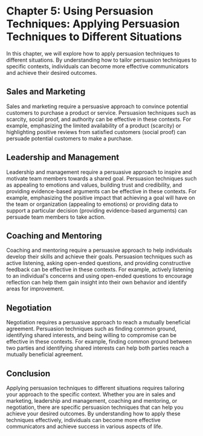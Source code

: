 Chapter 5: Using Persuasion Techniques: Applying Persuasion Techniques to Different Situations
==============================================================================================

In this chapter, we will explore how to apply persuasion techniques to different situations. By understanding how to tailor persuasion techniques to specific contexts, individuals can become more effective communicators and achieve their desired outcomes.

Sales and Marketing
-------------------

Sales and marketing require a persuasive approach to convince potential customers to purchase a product or service. Persuasion techniques such as scarcity, social proof, and authority can be effective in these contexts. For example, emphasizing the limited availability of a product (scarcity) or highlighting positive reviews from satisfied customers (social proof) can persuade potential customers to make a purchase.

Leadership and Management
-------------------------

Leadership and management require a persuasive approach to inspire and motivate team members towards a shared goal. Persuasion techniques such as appealing to emotions and values, building trust and credibility, and providing evidence-based arguments can be effective in these contexts. For example, emphasizing the positive impact that achieving a goal will have on the team or organization (appealing to emotions) or providing data to support a particular decision (providing evidence-based arguments) can persuade team members to take action.

Coaching and Mentoring
----------------------

Coaching and mentoring require a persuasive approach to help individuals develop their skills and achieve their goals. Persuasion techniques such as active listening, asking open-ended questions, and providing constructive feedback can be effective in these contexts. For example, actively listening to an individual's concerns and using open-ended questions to encourage reflection can help them gain insight into their own behavior and identify areas for improvement.

Negotiation
-----------

Negotiation requires a persuasive approach to reach a mutually beneficial agreement. Persuasion techniques such as finding common ground, identifying shared interests, and being willing to compromise can be effective in these contexts. For example, finding common ground between two parties and identifying shared interests can help both parties reach a mutually beneficial agreement.

Conclusion
----------

Applying persuasion techniques to different situations requires tailoring your approach to the specific context. Whether you are in sales and marketing, leadership and management, coaching and mentoring, or negotiation, there are specific persuasion techniques that can help you achieve your desired outcomes. By understanding how to apply these techniques effectively, individuals can become more effective communicators and achieve success in various aspects of life.
